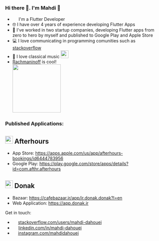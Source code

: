 ### Hi there 👋. I'm Mahdi 🙂

  - <img src="https://github.com/mahdidahouei/mahdidahouei/assets/58371632/69870ff3-aee2-4f00-9422-d4bb4da5cf76" width="16px"> I'm a Flutter Developer
  - 🤓 I have over 4 years of experience developing Flutter Apps
  - 🏢 I've worked in two startup companies, developing Flutter apps from zero to hero by myself and published to Google Play and Apple Store
  - 💻 I love communicating in programming comunities such as <a href="https://stackoverflow.com/users/11989412/mahdi-dahouei">stackoverflow</a>
  - 🎹 I love classical music <img src="https://i.giphy.com/media/cmDwvUINhCn3G/giphy.webp" width="25px">
  - <a href="https://www.youtube.com/watch?v=EVofR60I0vY">Rachmaninoff</a> is cool!  
    <img src="https://i.giphy.com/media/8re0wDQJs3Hkx22S1q/giphy.webp" width="156px">

### Published Applications:
  ## <img width="25px" src="https://github.com/mahdidahouei/mahdidahouei/assets/58371632/22fa7bf6-f853-4d3a-bf29-1e791287fb9e">  Afterhours
  - App Store: https://apps.apple.com/us/app/afterhours-bookings/id6444783956
  - Google Play: https://play.google.com/store/apps/details?id=com.afthr.afterhours
    
  ## <img width="25px" src="https://github.com/mahdidahouei/mahdidahouei/assets/58371632/67b73bf6-5173-4a5c-bb50-fc04093e3270">  Donak
  - Bazaar: https://cafebazaar.ir/app/ir.donak.donak?l=en
  - Web Application: https://app.donak.ir


Get in touch:
  - <img width="14px" src="https://github.com/mahdidahouei/mahdidahouei/assets/58371632/8c19415b-0a66-402a-876d-8365c2f56df7"> <a href="https://stackoverflow.com/users/11989412/mahdi-dahouei">stackoverflow.com/users/mahdi-dahouei</a>
  - <img width="15px" src="https://github.com/mahdidahouei/mahdidahouei/assets/58371632/8a9e0236-db8f-4b7b-a543-5659123b21a1"> <a href="https://www.linkedin.com/in/mahdi-dahouei-6a5002121/">linkedin.com/in/mahdi-dahouei</a>
  - <a href="https://www.instagram.com/mahdidahouei/"><img width="14px" src="https://github.com/mahdidahouei/mahdidahouei/assets/58371632/a908715c-6a26-4138-ac5d-5d1e88edfea5"></a> <a href="https://www.instagram.com/mahdidahouei/">instagram.com/mahdidahouei</a>


<!--
I'm a mobile application developer with 4+ years of experience in developing commercial flutter applications working with startup teams. Soley responsible for the deployment and management of three IOS and Android applications currently live on Google Play & App Store. I am also familiar with native android and IOS development.
-->
